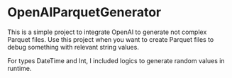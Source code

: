 # OpenAIParquetGenerator
This is a simple project to integrate OpenAI to generate not complex Parquet files. Use this project when you want to create Parquet files to debug something with relevant string values.

For types DateTime and Int, I included logics to generate random values in runtime.
